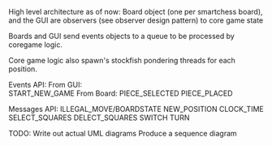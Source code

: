 High level architecture as of now:
Board object (one per smartchess board), and the GUI are observers (see observer design pattern) to core game state

Boards and GUI send events objects to a queue to be processed by coregame logic.

Core game logic also spawn's stockfish pondering threads for each position.

Events API:
  From GUI:     
     START_NEW_GAME
  From Board:
     PIECE_SELECTED
     PIECE_PLACED
     
Messages API:
   ILLEGAL_MOVE/BOARDSTATE
   NEW_POSITION
   CLOCK_TIME
   SELECT_SQUARES
   DELECT_SQUARES
   SWITCH TURN
   

TODO:
Write out actual UML diagrams
Produce a sequence diagram